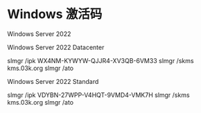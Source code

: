 # Windows 激活码



Windows Server 2022



Windows Server 2022 Datacenter

slmgr /ipk WX4NM-KYWYW-QJJR4-XV3QB-6VM33
slmgr /skms kms.03k.org
slmgr /ato

Windows Server 2022 Standard

slmgr /ipk VDYBN-27WPP-V4HQT-9VMD4-VMK7H
slmgr /skms kms.03k.org
slmgr /ato
